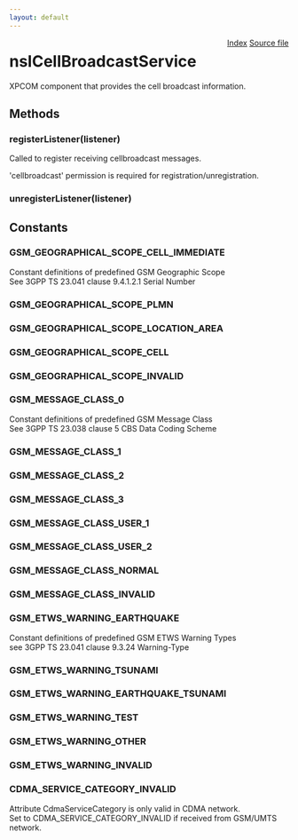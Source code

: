 ```yaml
---
layout: default
---
```

<div class='links' style='float:right'><a href="../index.html">Index</a>
<a href="http://dxr.mozilla.org/mozilla-central/source/dom/cellbroadcast/interfaces/nsICellBroadcastService.idl">Source file</a>
</div>

# nsICellBroadcastService #
  
XPCOM component that provides the cell broadcast information.  
  

## Methods ##

### registerListener(listener) ###
  
Called to register receiving cellbroadcast messages.  
  
'cellbroadcast' permission is required for registration/unregistration.  
  

### unregisterListener(listener) ###

## Constants ##

### GSM_GEOGRAPHICAL_SCOPE_CELL_IMMEDIATE ###
  
Constant definitions of predefined GSM Geographic Scope  
See 3GPP TS 23.041 clause 9.4.1.2.1 Serial Number  
  

### GSM_GEOGRAPHICAL_SCOPE_PLMN ###

### GSM_GEOGRAPHICAL_SCOPE_LOCATION_AREA ###

### GSM_GEOGRAPHICAL_SCOPE_CELL ###

### GSM_GEOGRAPHICAL_SCOPE_INVALID ###

### GSM_MESSAGE_CLASS_0 ###
  
Constant definitions of predefined GSM Message Class  
See 3GPP TS 23.038 clause 5 CBS Data Coding Scheme  
  

### GSM_MESSAGE_CLASS_1 ###

### GSM_MESSAGE_CLASS_2 ###

### GSM_MESSAGE_CLASS_3 ###

### GSM_MESSAGE_CLASS_USER_1 ###

### GSM_MESSAGE_CLASS_USER_2 ###

### GSM_MESSAGE_CLASS_NORMAL ###

### GSM_MESSAGE_CLASS_INVALID ###

### GSM_ETWS_WARNING_EARTHQUAKE ###
  
Constant definitions of predefined GSM ETWS Warning Types  
see 3GPP TS 23.041 clause 9.3.24 Warning-Type  
  

### GSM_ETWS_WARNING_TSUNAMI ###

### GSM_ETWS_WARNING_EARTHQUAKE_TSUNAMI ###

### GSM_ETWS_WARNING_TEST ###

### GSM_ETWS_WARNING_OTHER ###

### GSM_ETWS_WARNING_INVALID ###

### CDMA_SERVICE_CATEGORY_INVALID ###
  
Attribute CdmaServiceCategory is only valid in CDMA network.  
Set to CDMA_SERVICE_CATEGORY_INVALID if received from GSM/UMTS network.  
  
